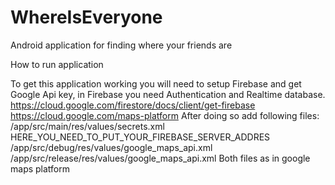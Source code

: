 # WhereIsEveryone
Android application for finding where your friends are

How to run application

To get this application working you will need to setup Firebase and get Google Api key, in Firebase you need Authentication and Realtime database.
https://cloud.google.com/firestore/docs/client/get-firebase
https://cloud.google.com/maps-platform
After doing so add following files:
  /app/src/main/res/values/secrets.xml
      <resources>
        <string name="server_address">HERE_YOU_NEED_TO_PUT_YOUR_FIREBASE_SERVER_ADDRES</string>
      </resources>
  /app/src/debug/res/values/google_maps_api.xml
  /app/src/release/res/values/google_maps_api.xml
      Both files as in google maps platform
